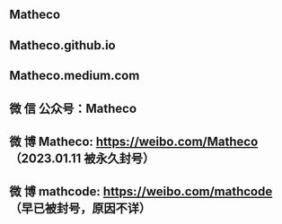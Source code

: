 ## Matheco

## Matheco.github.io
## Matheco.medium.com

## 微 信 公众号：Matheco
## 微 博 Matheco: <https://weibo.com/Matheco>  （2023.01.11 被永久封号）
## 微 博 mathcode: <https://weibo.com/mathcode>  （早已被封号，原因不详）
